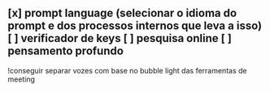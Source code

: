 [x] prompt language (selecionar o idioma do prompt e dos processos internos que leva a isso)
[ ] verificador de keys
[ ] pesquisa online
[ ] pensamento profundo
-
!conseguir separar vozes com base no bubble light das ferramentas de meeting